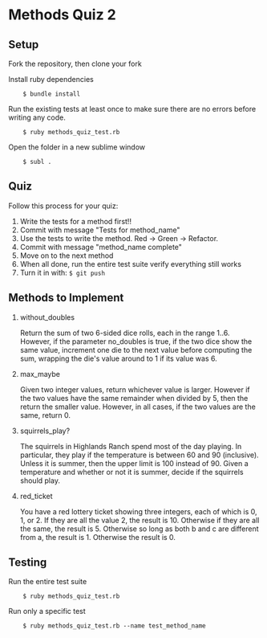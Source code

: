 # Methods Quiz 2

## Setup

Fork the repository, then clone your fork

Install ruby dependencies

```
    $ bundle install
```

Run the existing tests at least once to make sure there are no errors before writing any code.

```
    $ ruby methods_quiz_test.rb
```

Open the folder in a new sublime window

```
    $ subl .
```

## Quiz

Follow this process for your quiz:

1. Write the tests for a method first!!
2. Commit with message "Tests for method_name"
3. Use the tests to write the method. Red -> Green -> Refactor.
4. Commit with message "method_name complete"
5. Move on to the next method
6. When all done, run the entire test suite verify everything still works
7. Turn it in with:
    ```$ git push```

## Methods to Implement

1. without_doubles

    Return the sum of two 6-sided dice rolls, each in the range 1..6. However, if the parameter no_doubles is true, if the two dice show the same value, increment one die to the next value before computing the sum, wrapping the die's value around to 1 if its value was 6.
2. max_maybe

    Given two integer values, return whichever value is larger. However if the two values have the same remainder when divided by 5, then the return the smaller value. However, in all cases, if the two values are the same, return 0.
3. squirrels_play?

    The squirrels in Highlands Ranch spend most of the day playing. In particular, they play if the temperature is between 60 and 90 (inclusive). Unless it is summer, then the upper limit is 100 instead of 90. Given a temperature and whether or not it is summer, decide if the squirrels should play.
4. red_ticket

    You have a red lottery ticket showing three integers, each of which is 0, 1, or 2. If they are all the value 2, the result is 10. Otherwise if they are all the same, the result is 5. Otherwise so long as both b and c are different from a, the result is 1. Otherwise the result is 0.

## Testing

Run the entire test suite

```
    $ ruby methods_quiz_test.rb
```

Run only a specific test

```
    $ ruby methods_quiz_test.rb --name test_method_name
```